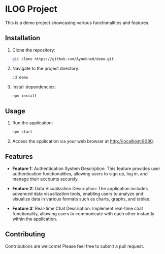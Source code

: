 # ILOG Project

This is a demo project showcasing various functionalities and features.

## Installation

1. Clone the repository:

    ```bash
    git clone https://github.com/Ayoubned/demo.git
    ```

2. Navigate to the project directory:

    ```bash
    cd demo
    ```

3. Install dependencies:

    ```bash
    npm install
    ```

## Usage

1. Run the application:

    ```bash
    npm start
    ```

2. Access the application via your web browser at [http://localhost:8080](http://localhost:8080).

## Features

- **Feature 1:** Authentication System
  Description: This feature provides user authentication functionalities, allowing users to sign up, log in, and manage their accounts securely.

- **Feature 2:** Data Visualization
  Description: The application includes advanced data visualization tools, enabling users to analyze and visualize data in various formats such as charts, graphs, and tables.

- **Feature 3:** Real-time Chat
  Description: Implement real-time chat functionality, allowing users to communicate with each other instantly within the application.

## Contributing

Contributions are welcome! Please feel free to submit a pull request.
